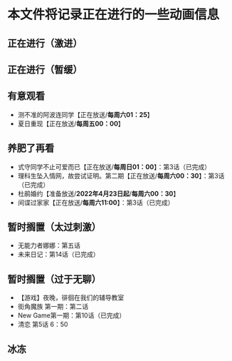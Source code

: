 # 本文件将记录正在进行的一些动画信息

## 正在进行（激进）


## 正在进行（暂缓）


## 有意观看
- 测不准的阿波连同学【正在放送/**每周六01：25**】
- 夏日重现【正在放送/**每周五00：00**】
## 养肥了再看

- 式守同学不止可爱而已【正在放送/**每周日01：00**】：第3话（已完成）
- 理科生坠入情网，故尝试证明。第二期【正在放送/**每周六00：30**】：第3话（已完成）
- 杜鹃婚约【准备放送/**2022年4月23日起**/**每周六00：30**】
- 间谍过家家【正在放送/**每周六11:00**】：第3话（已完成）

## 暂时搁置（太过刺激）

- 无能力者娜娜：第五话
- 未来日记：第14话（已完成）

## 暂时搁置（过于无聊）

- 【游戏】夜晚，徘徊在我们的辅导教室
- 街角魔族 第一期：第二话
- New Game第一期：第10话（已完成）
- 清恋 第5话 6：50

## 冰冻

